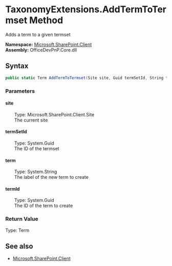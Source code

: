 # TaxonomyExtensions.AddTermToTermset Method  
Adds a term to a given termset  

**Namespace:** [Microsoft.SharePoint.Client](Microsoft.SharePoint.Client.md)  
**Assembly:** OfficeDevPnP.Core.dll  
## Syntax
```C#
public static Term AddTermToTermset(Site site, Guid termSetId, String term, Guid termId)
```
### Parameters
#### site  
&emsp;&emsp;Type: Microsoft.SharePoint.Client.Site  
&emsp;&emsp;The current site  

#### termSetId  
&emsp;&emsp;Type: System.Guid  
&emsp;&emsp;The ID of the termset  

#### term  
&emsp;&emsp;Type: System.String  
&emsp;&emsp;The label of the new term to create  

#### termId  
&emsp;&emsp;Type: System.Guid  
&emsp;&emsp;The ID of the term to create  

### Return Value
Type: Term  


## See also
- [Microsoft.SharePoint.Client](Microsoft.SharePoint.Client.md)
